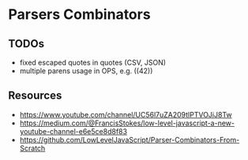 # Parsers Combinators

## TODOs

- fixed escaped quotes in quotes (CSV, JSON)
- multiple parens usage in OPS, e.g. ((42))

## Resources

- https://www.youtube.com/channel/UC56l7uZA209tlPTVOJiJ8Tw
- https://medium.com/@FrancisStokes/low-level-javascript-a-new-youtube-channel-e6e5ce8d8f83
- https://github.com/LowLevelJavaScript/Parser-Combinators-From-Scratch
